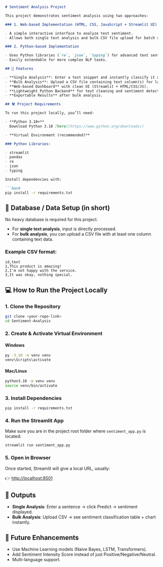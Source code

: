

````markdown
# Sentiment Analysis Project

This project demonstrates sentiment analysis using two approaches:

### 1. Web-based Implementation (HTML, CSS, JavaScript + Streamlit UI)

- A simple interactive interface to analyze text sentiment.
- Allows both single text analysis and bulk CSV file upload for batch sentiment analysis.

### 2. Python-based Implementation

- Uses Python libraries (`re`, `json`, `typing`) for advanced text sentiment classification.
- Easily extendable for more complex NLP tasks.

## 🚀 Features

- **Single Analysis**: Enter a text snippet and instantly classify it as Positive, Negative, or Neutral.
- **Bulk Analysis**: Upload a CSV file containing text column(s) for large-scale sentiment analysis.
- **Web-based Dashboard** with clean UI (Streamlit + HTML/CSS/JS).
- **Lightweight Python Backend** for text cleaning and sentiment detection.
- **Exportable Results** after bulk analysis.

## 🛠 Project Requirements

To run this project locally, you’ll need:

- **Python 3.10+**  
  Download Python 3.10 [here](https://www.python.org/downloads/)

- **Virtual Environment (recommended)**

### Python Libraries:

- streamlit
- pandas
- re
- json
- typing

Install dependencies with:

```bash
pip install -r requirements.txt
````

## 📂 Database / Data Setup (in short)

No heavy database is required for this project.

* For **single text analysis**, input is directly processed.
* For **bulk analysis**, you can upload a CSV file with at least one column containing text data.

### Example CSV format:

```csv
id,text
1,This product is amazing!
2,I'm not happy with the service.
3,It was okay, nothing special.
```

## 💻 How to Run the Project Locally

### 1. Clone the Repository

```bash
git clone <your-repo-link>
cd Sentiment-Analysis
```

### 2. Create & Activate Virtual Environment

#### Windows

```bash
py -3.10 -m venv venv
venv\Scripts\activate
```

#### Mac/Linux

```bash
python3.10 -m venv venv
source venv/bin/activate
```

### 3. Install Dependencies

```bash
pip install -r requirements.txt
```

### 4. Run the Streamlit App

Make sure you are in the project root folder where `sentiment_app.py` is located:

```bash
streamlit run sentiment_app.py
```

### 5. Open in Browser

Once started, Streamlit will give a local URL, usually:

👉 [http://localhost:8501](http://localhost:8501)

## 📸 Outputs

* **Single Analysis**: Enter a sentence → click Predict → sentiment displayed.
* **Bulk Analysis**: Upload CSV → see sentiment classification table + chart instantly.

## 🔮 Future Enhancements

* Use Machine Learning models (Naive Bayes, LSTM, Transformers).
* Add Sentiment Intensity Score instead of just Positive/Negative/Neutral.
* Multi-language support.

```


